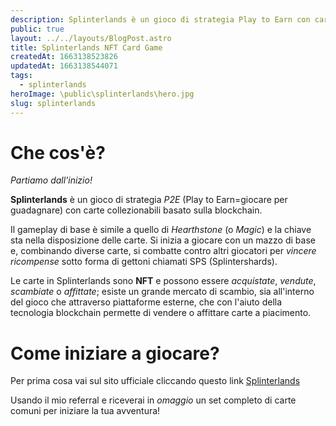 ```yaml
---
description: Splinterlands è un gioco di strategia Play to Earn con carte collezionabili basato sulla blockchain.
public: true
layout: ../../layouts/BlogPost.astro
title: Splinterlands NFT Card Game
createdAt: 1663138523826
updatedAt: 1663138544071
tags:
  - splinterlands
heroImage: \public\splinterlands\hero.jpg
slug: splinterlands
---
```


# Che cos'è?

*Partiamo dall'inizio!*

**Splinterlands** è un gioco di strategia *P2E* (Play to Earn=giocare per guadagnare) con carte collezionabili basato sulla blockchain. 

Il gameplay di base è simile a quello di *Hearthstone* (o *Magic*) e la chiave sta nella disposizione delle carte. Si inizia a giocare con un mazzo di base e, combinando diverse carte, si combatte contro altri giocatori per *vincere ricompense* sotto forma di gettoni chiamati SPS (Splintershards). 

Le carte in Splinterlands sono **NFT** e possono essere *acquistate*, *vendute*, *scambiate* o *affittate*; esiste un grande mercato di scambio, sia all'interno del gioco che attraverso piattaforme esterne, che con l'aiuto della tecnologia blockchain permette di vendere o affittare carte a piacimento.

# Come iniziare a giocare?


Per prima cosa vai sul sito ufficiale cliccando questo link [Splinterlands](https://splinterlands.com?ref=selfrules)

Usando il mio referral e riceverai in *omaggio* un set completo di carte comuni per iniziare la tua avventura!  

